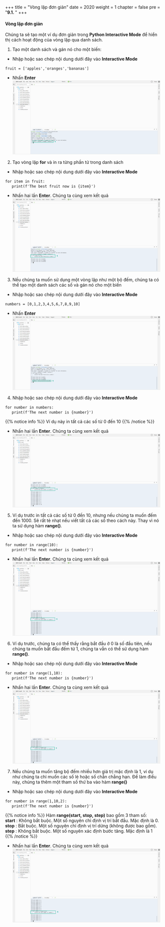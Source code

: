 +++
title = "Vòng lặp đơn giản"
date = 2020
weight = 1
chapter = false
pre = "<b>9.1. </b>"
+++
#### Vòng lặp đơn giản

Chúng ta sẽ tạo một ví dụ đơn giản trong **Python Interactive Mode** để hiển thị cách hoạt động của vòng lặp qua danh sách.

1. Tạo một danh sách và gán nó cho một biến:
* Nhập hoặc sao chép nội dung dưới đây vào **Interactive Mode**
```
fruit = ['apples','oranges','bananas']
```
* Nhấn **Enter**
![Simple Loops](/images/9-loop/9.1-simple-loop/simple-loop-001.png?featherlight=false&width=90pc)
2. Tạo vòng lặp **for** và in ra từng phần từ trong danh sách
* Nhập hoặc sao chép nội dung dưới đây vào **Interactive Mode**
```
for item in fruit:
   print(f'The best fruit now is {item}')
```
* Nhấn hai lần **Enter**. Chúng ta cùng xem kết quả
![Simple Loops](/images/9-loop/9.1-simple-loop/simple-loop-002.png?featherlight=false&width=90pc)
3. Nếu chúng ta muốn sử dụng một vòng lặp như một bộ đếm, chúng ta có thể tạo một danh sách các số và gán nó cho một biến
* Nhập hoặc sao chép nội dung dưới đây vào **Interactive Mode**
```
numbers = [0,1,2,3,4,5,6,7,8,9,10]
```
* Nhấn **Enter**
![Simple Loops](/images/9-loop/9.1-simple-loop/simple-loop-003.png?featherlight=false&width=90pc)
4. Nhập hoặc sao chép nội dung dưới đây vào **Interactive Mode**
```
for number in numbers:
   print(f'The next number is {number}')
```
{{% notice info %}} 
Ví dụ này in tất cả các số từ 0 đến 10
{{% /notice %}}
* Nhấn hai lần **Enter**. Chúng ta cùng xem kết quả
![Simple Loops](/images/9-loop/9.1-simple-loop/simple-loop-004.png?featherlight=false&width=90pc)
5. Ví dụ trước in tất cả các số từ 0 đến 10, nhưng nếu chúng ta muốn đếm đến 1000. Sẽ rất tẻ nhạt nếu viết tất cả các số theo cách này. Thay vì nó ta sử dụng hàm **range()**.
* Nhập hoặc sao chép nội dung dưới đây vào **Interactive Mode**
```
for number in range(10):
   print(f'The next number is {number}')
```
* Nhấn hai lần **Enter**. Chúng ta cùng xem kết quả
![Simple Loops](/images/9-loop/9.1-simple-loop/simple-loop-005.png?featherlight=false&width=90pc)
6. Ví dụ trước, chúng ta có thể thấy rằng bắt đầu ở 0 là số đầu tiên, nếu chúng ta muốn bắt đầu đếm từ 1, chúng ta vẫn có thể sử dụng hàm **range()**.
* Nhập hoặc sao chép nội dung dưới đây vào **Interactive Mode**
```
for number in range(1,10):
   print(f'The next number is {number}')
```
* Nhấn hai lần **Enter**. Chúng ta cùng xem kết quả
![Simple Loops](/images/9-loop/9.1-simple-loop/simple-loop-006.png?featherlight=false&width=90pc)
7. Nếu chúng ta muốn tăng bộ đếm nhiều hơn giá trị mặc định là 1, ví dụ như chúng ta chỉ muốn các số lẻ hoặc số chẵn chẳng hạn. Để làm điều này, chúng ta thêm một tham số thứ ba vào hàm **range()**
* Nhập hoặc sao chép nội dung dưới đây vào **Interactive Mode**
```
for number in range(1,10,2):
   print(f'The next number is {number}')
```
{{% notice info %}} 
Hàm **range(start, stop, step)** bao gồm 3 tham số:\
**start** : Không bắt buộc. Một số nguyên chỉ định vị trí bắt đầu. Mặc định là 0.\
**stop** : Bắt buộc. Một số nguyên chỉ định vị trí dừng (không được bao gồm).\
**step** : Không bắt buộc. Một số nguyên xác định bước tăng. Mặc định là 1
{{% /notice %}}
* Nhấn hai lần **Enter**. Chúng ta cùng xem kết quả
![Simple Loops](/images/9-loop/9.1-simple-loop/simple-loop-007.png?featherlight=false&width=90pc)